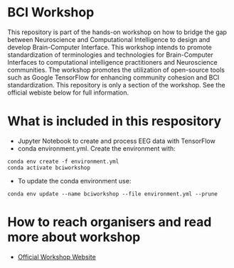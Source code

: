 # BCI Workshop

This repository is part of the hands-on workshop on how to bridge the gap between Neuroscience and Computational Intelligence to design and develop Brain-Computer Interface. This workshop intends to promote standardization of terminologies and technologies for Brain-Computer Interfaces to computational intelligence practitioners and Neuroscience communities. The workshop promotes the utilization of open-source tools such as Google TensorFlow for enhancing community cohesion and BCI standardization. This repository is only a section of the workshop. See the official webiste below for full information.

What is included in this respository 
==============
* Jupyter Notebook to create and process EEG data with TensorFlow
* conda environment.yml. Create the environment with:
```
conda env create -f environment.yml
conda activate bciworkshop
```
* To update the conda environment use:
```
conda env update --name bciworkshop --file environment.yml --prune
```

How to reach organisers and read more about workshop
==============
* [Official Workshop Website](https://thinknew.github.io/BCIWorkshop/)
